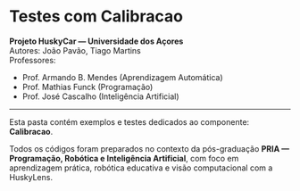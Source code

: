 # Testes com Calibracao

**Projeto HuskyCar — Universidade dos Açores**  
Autores: João Pavão, Tiago Martins  
Professores:  
- Prof. Armando B. Mendes (Aprendizagem Automática)  
- Prof. Mathias Funck (Programação)  
- Prof. José Cascalho (Inteligência Artificial)

---

Esta pasta contém exemplos e testes dedicados ao componente: **Calibracao**.

Todos os códigos foram preparados no contexto da pós-graduação **PRIA — Programação, Robótica e Inteligência Artificial**, com foco em aprendizagem prática, robótica educativa e visão computacional com a HuskyLens.


